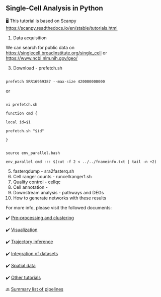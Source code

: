 ## Single-Cell Analysis in Python


🖥️ This tutorial is based on Scanpy https://scanpy.readthedocs.io/en/stable/tutorials.html

1) Data acquisition

We can search for public data on https://singlecell.broadinstitute.org/single_cell or https://www.ncbi.nlm.nih.gov/geo/

3) Download - prefetch.sh

```

prefetch SRR16959387 --max-size 420000000000

```

or 


```

vi prefetch.sh

function cmd {

local id=$1

prefetch.sh "$id"

}


source env_parallel.bash

env_parallel cmd ::: $(cut -f 2 < ../../fnameinfo.txt | tail -n +2)

```

5) fasterqdump - sra2fasterq.sh
6) Cell ranger counts - runcellranger1.sh
7) Quality control - cellqc
8) Cell annotation - 
9) Downstream analysis - pathways and DEGs
10) How to generate networks with these results









For more info, please visit the followed documents:

 ✔️ [Pre-processing and clustering](https://scanpy-tutorials.readthedocs.io/en/latest/pbmc3k.html)
       
 ✔️ [Visualization](https://scanpy.readthedocs.io/en/latest/tutorials.html#visualization)
       
 ✔️ [Trajectory inference](https://scanpy-tutorials.readthedocs.io/en/latest/paga-paul15.html)
       
 ✔️ [Integration of  datasets](https://scanpy-tutorials.readthedocs.io/en/latest/integrating-data-using-ingest.html)
       
 ✔️ [Spatial data](https://scanpy-tutorials.readthedocs.io/en/latest/spatial/basic-analysis.html)
       
 ✔️ [Other tutorials](https://scanpy.readthedocs.io/en/latest/tutorials.html#conversion-anndata-singlecellexperiment-and-seurat-objects)


🔙 [Summary list of pipelines](https://github.com/RCHENLAB/dry-lab-standard/wiki)
